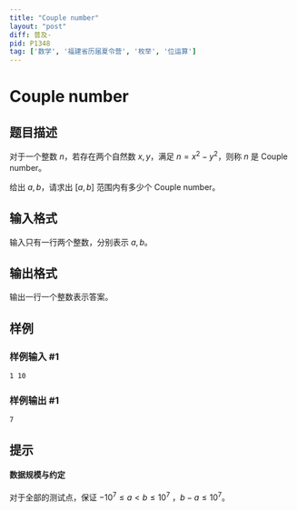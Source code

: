 ```yaml
---
title: "Couple number"
layout: "post"
diff: 普及-
pid: P1348
tag: ['数学', '福建省历届夏令营', '枚举', '位运算']
---
```

# Couple number
## 题目描述

对于一个整数 $n$，若存在两个自然数 $x, y$，满足 $n = x^2 - y^2$，则称 $n$ 是 Couple number。

给出 $a,b$，请求出 $[a, b]$ 范围内有多少个 Couple number。
## 输入格式

输入只有一行两个整数，分别表示 $a, b$。
## 输出格式

输出一行一个整数表示答案。
## 样例

### 样例输入 #1
```
1 10

```
### 样例输出 #1
```
7

```
## 提示

#### 数据规模与约定

对于全部的测试点，保证 $-10^7 \le a < b \le 10^7$ ，$b - a \le 10^7$。
